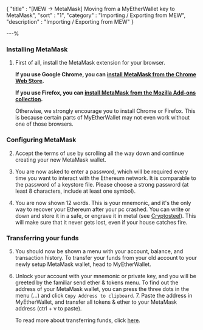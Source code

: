 {
"title"       : "[MEW -> MetaMask] Moving from a MyEtherWallet key to MetaMask",
"sort"        : "1",
"category"    : "Importing / Exporting from MEW",
"description" : "Importing / Exporting from MEW"
}

---%


### Installing MetaMask

1. First of all, install the MetaMask extension for your browser.

    **If you use Google Chrome, you can [install MetaMask from the Chrome Web Store](https://chrome.google.com/webstore/detail/metamask/nkbihfbeogaeaoehlefnkodbefgpgknn).**

    **If you use Firefox, you can [install MetaMask from the Mozilla Add-ons collection](https://addons.mozilla.org/en-US/firefox/addon/ether-metamask/).**

    Otherwise, we strongly encourage you to install Chrome or Firefox. This is because certain parts of MyEtherWallet may not even work without one of those browsers.

### Configuring MetaMask

2. Accept the terms of use by scrolling all the way down and continue creating your new MetaMask wallet.
3. You are now asked to enter a password, which will be required every time you want to interact with the Ethereum network. It is comparable to the password of a keystore file. Please choose a strong password (at least 8 characters, include at least one symbol).

4. You are now shown 12 words. This is your mnemonic, and it's the only way to recover your Ethereum after your pc crashed. You can write or down and store it in a safe, or engrave it in metal (see [Cryptosteel](https://cryptosteel.com/)). This will make sure that it never gets lost, even if your house catches fire.

### Transferring your funds

5. You should now be shown a menu with your account, balance, and transaction history. To transfer your funds from your old account to your newly setup MetaMask wallet, head to MyEtherWallet.
6. Unlock your account with your mnemonic or private key, and you will be greeted by the familiar send ether & tokens menu. To find out the address of your MetaMask wallet, you can press the three dots in the menu (...) and click `Copy Address to clipboard`. 7. Paste the address in MyEtherWallet, and transfer all tokens & ether to your MetaMask address (ctrl + v to paste).

    To read more about transferring funds, click [here](https://myetherwallet.github.io/knowledge-base/how-do-i-send-ether-from-one-wallet-to-another?from_search=true).


